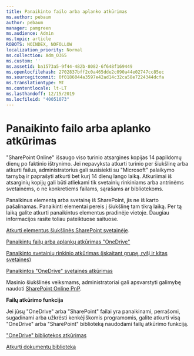 ```yaml
---
title: Panaikinto failo arba aplanko atkūrimas
ms.author: pebaum
author: pebaum
manager: pamgreen
ms.audience: Admin
ms.topic: article
ROBOTS: NOINDEX, NOFOLLOW
localization_priority: Normal
ms.collection: Adm_O365
ms.custom: ''
ms.assetid: ba1573a5-9f44-482b-8082-6f648f169449
ms.openlocfilehash: 2702837bff2c0a465dde2c090a44e02747cc85ec
ms.sourcegitcommit: 0f0186044a3597e42ad14c32ca58e7224344dcfa
ms.translationtype: MT
ms.contentlocale: lt-LT
ms.lasthandoff: 12/15/2019
ms.locfileid: "40051073"
---
```

# <a name="restore-a-deleted-file-or-folder"></a>Panaikinto failo arba aplanko atkūrimas

"SharePoint Online" išsaugo viso turinio atsargines kopijas 14 papildomų dienų po faktinio ištrynimo. Jei nepavyksta atkurti turinio per šiukšlinę arba atkurti failus, administratorius gali susisiekti su "Microsoft" palaikymo tarnybą ir paprašyti atkurti bet kurį 14 dienų lango laiką. Atkuriimai iš atsarginių kopijų gali būti atliekami tik svetainių rinkiniams arba antrinėms svetainėms, o ne konkretiems failams, sąrašams ar bibliotekoms.

Panaikinus elementą arba svetainę iš SharePoint, jis ne iš karto pašalinamas. Panaikinti elementai pereis į šiukšlinę tam tikrą laiką. Per tą laiką galite atkurti panaikintus elementus pradinėje vietoje. Daugiau informacijos rasite toliau pateiktuose saituose.

[Atkurti elementus šiukšlinės SharePoint svetainėje](https://support.office.com/article/restore-deleted-items-from-the-site-collection-recycle-bin-5fa924ee-16d7-487b-9a0a-021b9062d14b).

[Panaikintų failų arba aplankų atkūrimas "OneDrive"](https://support.office.com/article/Restore-deleted-files-or-folders-in-OneDrive-949ada80-0026-4db3-a953-c99083e6a84f)

[Panaikinto svetainių rinkinio atkūrimas (įskaitant grupę, ryšį ir kitas svetaines)](https://docs.microsoft.com/sharepoint/restore-deleted-site-collection)

[Panaikintos "OneDrive" svetainės atkūrimas](https://docs.microsoft.com/onedrive/restore-deleted-onedrive)

Masinio šiukšlinės veiksmams, administratoriai gali apsvarstyti galimybę naudoti [SharePoint Online PnP](https://docs.microsoft.com/powershell/sharepoint/sharepoint-pnp/sharepoint-pnp-cmdlets?view=sharepoint-ps).

**Failų atkūrimo funkcija**

Jei jūsų "OneDrive" arba "SharePoint" failai yra panaikinami, perrašomi, sugadinami arba užkrėsti kenkėjiškomis programomis, galite atkurti visą "OneDrive" arba "SharePoint" biblioteką naudodami failų atkūrimo funkciją.

["OneDrive" bibliotekos atkūrimas](https://support.office.com/article/restore-your-onedrive-fa231298-759d-41cf-bcd0-25ac53eb8a15)

[Atkurti dokumentų biblioteką](https://support.office.com/article/restore-a-document-library-317791c3-8bd0-4dfd-8254-3ca90883d39a)

